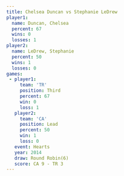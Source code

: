 ```yaml
---
title: Chelsea Duncan vs Stephanie LeDrew
player1:                 
  name: Duncan, Chelsea  
  percent: 67            
  wins: 0                
  losses: 1              
player2:                 
  name: LeDrew, Stephanie
  percent: 50            
  wins: 1                
  losses: 0              
games:
 - player1:         
     team: 'TR'     
     position: Third
     percent: 67    
     win: 0         
     loss: 1        
   player2:        
     team: 'CA'    
     position: Lead
     percent: 50   
     win: 1        
     loss: 0       
   event: Hearts       
   year: 2014          
   draw: Round Robin(6)
   score: CA 9 - TR 3  
---
```

